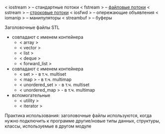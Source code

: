 < iostream > – стандартные потоки
< fstream > – [файловые потоки](вывод%20и%20ввод,%20файловые%20потоки)
< sstream > – [строковые потоки](потоки%20строковые)
< iosfwd > – опережающие объявления 
< iomanip > – манипуляторы 
< streambuf > – буферы

Заголовочные файлы STL 
- совпадают с именем контейнера
  - < array >
  - < vector >
  - < list >
  - < deque >
  - < forward_list >
- совпадают с именем контейнера 
  - < set > - в т.ч. multiset 
  - < map > - в т.ч. multimap 
  - < unordered_set > - в т.ч. multiset 
  - < unordered_map > - в т.ч. multimap 
- вспомогательные
  - < utility >
  - < iterator >

Практика использования:
заголовочные файлы используются, когда нужно подключить к программе другие/новые типы данных, структуры, классы, используемые в другом модуле